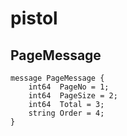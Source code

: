 # pistol

## PageMessage

    message PageMessage {
        int64  PageNo = 1;
        int64  PageSize = 2;
        int64  Total = 3;
        string Order = 4;
    }